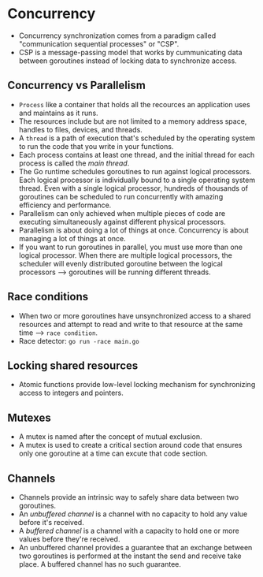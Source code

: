 # Concurrency
- Concurrency synchronization comes from a paradigm called "communication sequential processes" or "CSP".
- CSP is a message-passing model that works by cummunicating data between goroutines instead of locking data to synchronize access.

## Concurrency vs Parallelism
- `Process` like a container that holds all the recources an application uses and maintains as it runs.
- The resources include but are not limited to a memory address space, handles to files, devices, and threads.
- A `thread` is a path of execution that's scheduled by the operating system to run the code that you write in your functions.
- Each process contains at least one thread, and the initial thread for each process is called the _main thread_.
- The Go runtime schedules goroutines to run against logical processors. Each logical processor is individually bound to a single operating system thread. Even with a single logical processor, hundreds of thousands of goroutines can be scheduled to run concurrently with amazing efficiency and performance.
- Parallelism can only achieved when multiple pieces of code are executing simultaneously against different physical processors.
- Parallelism is about doing a lot of things at once. Concurrency is about managing a lot of things at once.
- If you want to run goroutines in parallel, you must use more than one logical processor. When there are multiple logical processors, the scheduler will evenly distributed goroutine between the logical processors --> goroutines will be running different threads.

## Race conditions
- When two or more goroutines have unsynchronized access to a shared resources and attempt to read and write to that resource at the same time --> `race condition`.
- Race detector: `go run -race main.go`

## Locking shared resources
- Atomic functions provide low-level locking mechanism for synchronizing access to integers and pointers.

## Mutexes
- A mutex is named after the concept of mutual exclusion.
- A mutex is used to create a critical section around code that ensures only one goroutine at a time can excute that code section.

## Channels
- Channels provide an intrinsic way to safely share data between two goroutines.
- An _unbuffered channel_ is a channel with no capacity to hold any value before it's received.
- A _buffered channel_ is a channel with a capacity to hold one or more values before they're received.
- An unbuffered channel provides a guarantee that an exchange between two goroutines is performed at the instant the send and receive take place. A buffered channel has no such guarantee.